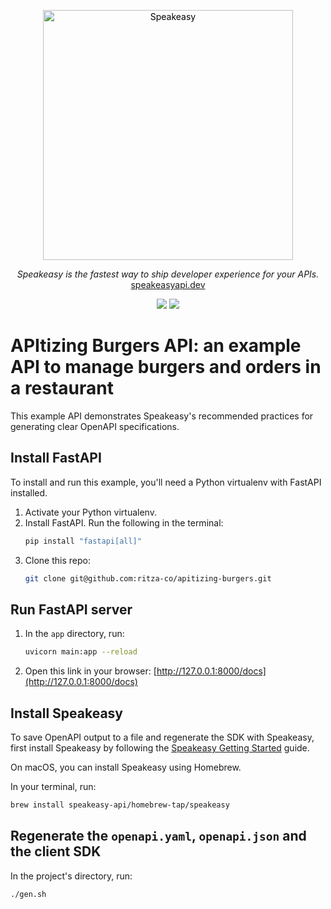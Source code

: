 <p align="center">
  <a href="https://speakeasyapi.dev">
    <img alt="Speakeasy" title="Speakeasy" src="https://user-images.githubusercontent.com/68016351/196461357-fcb8d90f-cd67-498e-850f-6146c58d0114.png" width="400" style="color: black">
  </a>
</p>


<p align="center">
  <i>Speakeasy is the fastest way to ship developer experience for your APIs.</i><br/> 
  <a href="https://speakeasyapi.dev/">speakeasyapi.dev</a>
</p>

<p align="center">
<img src="https://img.shields.io/badge/FastAPI-005571?style=for-the-badge&logo=fastapi">
<img src="https://img.shields.io/badge/python-3670A0?style=for-the-badge&logo=python&logoColor=ffdd54">
</p>

<h1>
 APItizing Burgers API: an example API to manage burgers and orders in a restaurant
</h1>



</div>

This example API demonstrates Speakeasy's recommended practices for generating clear OpenAPI specifications.

## Install FastAPI

To install and run this example, you'll need a Python virtualenv with FastAPI installed.

1.  Activate your Python virtualenv.
2.  Install FastAPI. Run the following in the terminal:
    ```bash
    pip install "fastapi[all]"
    ```
3.  Clone this repo:
    ```bash
    git clone git@github.com:ritza-co/apitizing-burgers.git
    ```

## Run FastAPI server

1.  In the `app` directory, run:
    ```bash
    uvicorn main:app --reload
    ```
2.  Open this link in your browser: [http://127.0.0.1:8000/docs](http://127.0.0.1:8000/docs)

## Install Speakeasy

To save OpenAPI output to a file and regenerate the SDK with Speakeasy, first install Speakeasy by following the [Speakeasy Getting Started](https://speakeasyapi.dev/docs/product-reference/speakeasy-cli/getting-started/) guide.

On macOS, you can install Speakeasy using Homebrew.

In your terminal, run:
```bash
brew install speakeasy-api/homebrew-tap/speakeasy
```

## Regenerate the `openapi.yaml`, `openapi.json` and the client SDK

In the project's directory, run:

```bash
./gen.sh
```
